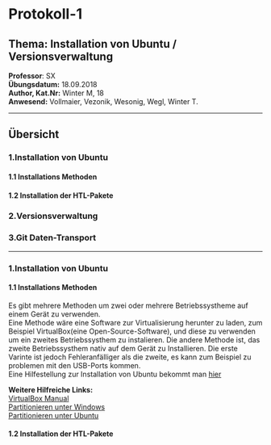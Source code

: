 # Protokoll-1  
## Thema: Installation von Ubuntu /  Versionsverwaltung  
**Professor**: SX    
**Übungsdatum:** 18.09.2018   
**Author, Kat.Nr:** Winter M, 18  
**Anwesend:** Vollmaier, Vezonik, Wesonig, Wegl, Winter T.  
- - -  
## Übersicht  
### 1.Installation von Ubuntu
#### 1.1 Installations Methoden  
#### 1.2 Installation der HTL-Pakete  
### 2.Versionsverwaltung  
### 3.Git Daten-Transport
_ _ _
  
### 1.Installation von Ubuntu  

#### 1.1 Installations Methoden  
  
  Es gibt mehrere Methoden um zwei oder mehrere Betriebssystheme auf einem Gerät zu verwenden.  
  Eine Methode wäre eine Software zur Virtualisierung herunter zu laden, zum Beispiel VirtualBox(eine Open-Source-Software),
  und diese zu verwenden um ein zweites Betriebssysthem zu instalieren. Die andere Methode ist, das zweite Betriebssysthem nativ                                  auf dem Gerät zu Installieren. Die erste Varinte ist jedoch Fehleranfälliger als die zweite, es kann zum Beispiel zu problemen mit den USB-Ports kommen.  
  Eine Hilfestellung zur Installation von Ubuntu bekommt man [hier](https://help.ubuntu.com/community/Installation)   
  
  **Weitere Hilfreiche Links:**  
  [VirtualBox Manual](https://www.virtualbox.org/manual/)  
  [Partitionieren unter Windows](https://support.microsoft.com/de-at/help/17418/windows-7-create-format-hard-disk-partition)  
  [Partitionieren unter Ubuntu](https://wiki.ubuntuusers.de/Partitionierung/)  
  
  

#### 1.2 Installation der HTL-Pakete  
